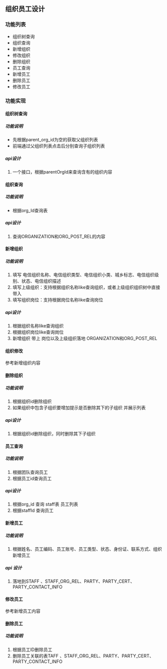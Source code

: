 ## 组织员工设计

### 功能列表

- 组织树查询
- 组织查询
- 新增组织
- 修改组织
- 删除组织
- 员工查询
- 新增员工
- 删除员工
- 修改员工

### 功能实现

#### 组织树查询

##### 功能说明

- 先根据parent_org_id为空的获取父组织列表
- 前端通过父组织列表点击后分别查询子组织列表

##### api设计

1. 一个接口，根据parentOrgId来查询含有的组织内容

#### 组织查询

##### 功能说明

- 根据org_Id查询表

##### api设计

1. 查询ORGANIZATION和ORG_POST_REL的内容

#### 新增组织

##### 功能说明

1. 填写 电信组织名称、电信组织类型、电信组织小类、城乡标志、电信组织级别、状态、电信组织描述
2. 填写上级组织：支持根据组织名称like查询组织，或者上级组织组织树中直接带入
3. 填写组织岗位：支持根据岗位名称like查询岗位

##### api设计

1. 根据组织名称like查询组织
2. 根据组织岗位like查询岗位
3. 新增组织 带上 岗位以及上级组织落地 ORGANIZATION和ORG_POST_REL

#### 组织修改

参考新增组织内容

#### 删除组织

##### 功能说明

1. 根据组织id删除组织
2. 如果组织中包含子组织要增加提示是否删除其下的子组织 并展示列表

##### api设计

1. 根据组织id删除组织，同时删除其下子组织

#### 员工查询

##### 功能说明

1. 根据团队查询员工
2. 根据员工id查询员工

##### api设计

1. 根据org_id 查询 staff表 员工列表
2. 根据staffId 查询员工

#### 新增员工

##### 功能说明

1. 根据姓名、员工编码、员工账号、员工类型、状态、身份证、联系方式、组织新增员工

##### api 设计

1. 落地到STAFF 、STAFF_ORG_REL、PARTY、PARTY_CERT、PARTY_CONTACT_INFO

#### 修改员工

参考新增员工内容

#### 删除员工

##### 功能说明

1. 根据员工ID删除员工
2. 删除员工关联的表TAFF 、STAFF_ORG_REL、PARTY、PARTY_CERT、PARTY_CONTACT_INFO



